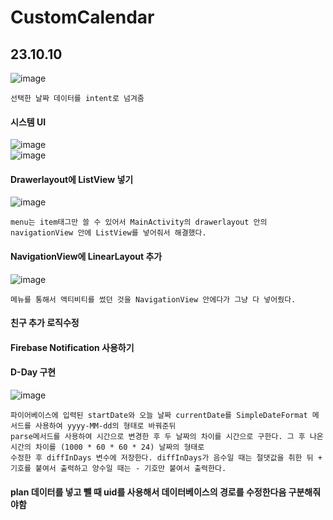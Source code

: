 # CustomCalendar
## 23.10.10
![image](https://github.com/chihyunwon/CustomCalendar/assets/58906858/43cf17ae-eea4-45b2-b729-a81d24682c1f)
```
선택한 날짜 데이터를 intent로 넘겨줌
```
#### 시스템 UI
![image](https://github.com/chihyunwon/CustomCalendar/assets/58906858/4a3d046a-6a75-4c33-9792-e0dd0a1886ee)          
![image](https://github.com/chihyunwon/CustomCalendar/assets/58906858/2d3568a0-40bb-4dda-aaba-c0a744275808)    

#### Drawerlayout에 ListView 넣기
![image](https://github.com/mr-won/CustomCalendar/assets/58906858/459e7476-bae5-4d1d-85cf-221f6102f8c5)
```
menu는 item태그만 쓸 수 있어서 MainActivity의 drawerlayout 안의 navigationView 안에 ListView를 넣어줘서 해결했다.
```
#### NavigationView에 LinearLayout 추가
![image](https://github.com/mr-won/CustomCalendar/assets/58906858/e793605d-42aa-4db4-a1ac-21ff9d0002ea)
```
메뉴를 통해서 액티비티를 썼던 것을 NavigationView 안에다가 그냥 다 넣어줬다.
```
#### 친구 추가 로직수정


#### Firebase Notification 사용하기

#### D-Day 구현
![image](https://github.com/mr-won/CustomCalendar/assets/58906858/2b9c3191-5108-4a72-ac51-0a3e6c964eb8)
```
파이어베이스에 입력된 startDate와 오늘 날짜 currentDate를 SimpleDateFormat 메서드를 사용하여 yyyy-MM-dd의 형태로 바꿔준뒤
parse메서드를 사용하여 시간으로 변경한 후 두 날짜의 차이를 시간으로 구한다. 그 후 나온 시간의 차이를 (1000 * 60 * 60 * 24) 날짜의 형태로
수정한 후 diffInDays 변수에 저장한다. diffInDays가 음수일 때는 절댓값을 취한 뒤 + 기호를 붙여서 출력하고 양수일 때는 - 기호만 붙여서 출력한다.
```
#### plan 데이터를 넣고 뺄 때 uid를 사용해서 데이터베이스의 경로를 수정한다음 구분해줘야함
